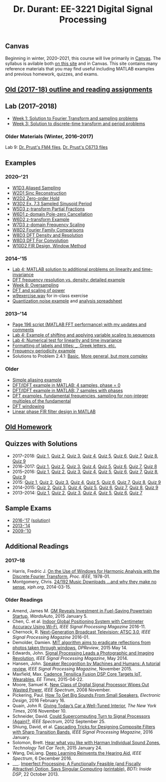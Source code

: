 ﻿---
title: "Dr. Durant: EE-3221 Digital Signal Processing"
---

## Canvas

Beginning in winter, 2020&ndash;2021, this course will live primarily in [Canvas](https://msoe.instructure.com/). The syllabus is avilable both [on this site](syllabus.html) and in Canvas. This site contains many reference materials that you may find useful including MATLAB examples and previous homework, quizzes, and exams.

## <a href="outline-w1718.pdf">Old (2017-18) outline and reading assignments</a>

## Lab (2017&ndash;2018)

* <a href="l01apSol.pdf">Week 1: Solution to Fourier Transform and sampling problems</a>
* <a href="l03apSol.pdf">Week 3: Solution to discrete-time transform and period problems</a>

### Older Materials (Winter, 2016&ndash;2017)

Lab 9: <a href="https://faculty-web.msoe.edu/prust/armdsp/">Dr. Prust's FM4 files</a>,
<a href="https://faculty-web.msoe.edu/prust/c6713dsk/">Dr. Prust's C6713 files</a>

## Examples

### 2020&ndash;'21

* [W1D3 Aliased Sampling](w2021/w1d3_aliased_sampling_m.txt)
* [W2D1 Sinc Reconstruction](w2021/w2d1_sinc_reconstruction_m.txt)
* [W2D2 Zero-order Hold](w2021/w2d2_zoh_m.txt)
* [W3D2 Ex. 7.3 Sampled Sinusoid Period](w2021/w3d2_ex73_periodic_m.txt)
* [W5D3 z-transform Partial Fractions](w2021/w5d3_z_part_frac_m.txt)
* [W6D1 z-domain Pole-zero Cancellation](w2021/w6d1_z_cancellation_m.txt)
* [W6D2 z-transform Example](w2021/w6d2_z_transform_ex_m.txt)
* [W7D3 z-domain Frequency Scaling](w2021/w7d3_z_freq_scaling_m.txt)
* [W8D2 Fourier Family Comparisons](w2021/w8d2_fourier_family_m.txt)
* [W8D3 DFT Density and Resolution](w2021/w8d3a_dft_density_m.txt)
* [W8D3 DFT For Convolution](w2021/w8d3b_dft_conv_m.txt)
* [W10D2 FIR Design, Window Method](w2021/w10d2_fir_window_m.txt)

### 2014&ndash;'15

* <a href="l4ep_m.txt">Lab 4: MATLAB solution to additional problems on linearity and time-invariance</a>
* <a href="dftFrequencyResolution.pdf">DFT frequency resolution vs. density: detailed example</a>
* <a href="w8oversampling_m.txt">Week 8: Oversampling</a>
* <a href="dftPower_m.txt">DFT and scaling of power</a>
* <a href="w9exercise.wav">w9exercise.wav</a> for in-class exercise
* <a href="quantex_m.txt">Quantization noise example</a> and <a href="quantex.xlsx">analysis spreadsheet</a>

### 2013&ndash;'14

* <a href="p196_m.txt">Page 196 script (MATLAB FFT performance) with my updates and comments</a>
* <a href="l4p_m.txt">Lab 4: Example of shifting and applying variable scaling to sequences</a>
* <a href="w4lti_m.txt">Lab 4: Numerical test for linearity and time invariance</a>
* <a href="w4tex_m.txt">Formatting of labels and titles: _, Greek letters, etc.</a>
* <a href="freqPeriodicity_m.txt">Frequency periodicity example</a>
* Solutions to Problem 2.4.1: <a href="p2_4_1b_m.txt">Basic</a>, <a href="p2_4_1_m.txt">More general, but more complex</a>

### Older

* <a href="aliasing_m.txt">Simple aliasing example</a>
* <a href="dft4_m.txt">DFT/IDFT example in MATLAB: 4 samples, phase = 0</a>
* <a href="dft7_m.txt">DFT/IDFT example in MATLAB: 7 samples with phases</a>
* <a href="w7d3_m.txt">DFT examples, fundamental frequencies, sampling for non-integer multiples of the fundamental</a>
* <a href="w8d1_m.txt">DFT windowing</a>
* <a href="w9d2_m.txt">Linear phase FIR filter design in MATLAB</a>

## <a href="homework.html">Old Homework</a>

## Quizzes with Solutions

* 2017&ndash;2018:
	<a href="q01-w1718-ans.pdf">Quiz 1</a>,
	<a href="q02-w1718-ans.pdf">Quiz 2</a>,
	<a href="q03-w1718-ans.pdf">Quiz 3</a>,
	<a href="q04-w1718-ans.pdf">Quiz 4</a>,
	<a href="q05-w1718-ans.pdf">Quiz 5</a>,
	<a href="q06-w1718-ans.pdf">Quiz 6</a>,
	<a href="q07-w1718-ans.pdf">Quiz 7</a>,
	<a href="q08-w1718-ans.pdf">Quiz 8</a>,
	<a href="q09-w1718-ans.pdf">Quiz 9</a>
* 2016&ndash;2017:
	<a href="q01-w1617-ans.pdf">Quiz 1</a>,
	<a href="q02-w1617-ans.pdf">Quiz 2</a>,
	<a href="q03-w1617-ans.pdf">Quiz 3</a>,
	<a href="q04-w1617-ans.pdf">Quiz 4</a>,
	<a href="q05-w1617-ans.pdf">Quiz 5</a>,
	<a href="q06-w1617-ans.pdf">Quiz 6</a>,
	<a href="q07-w1617-ans.pdf">Quiz 7</a>,
	<a href="q08-w1617-ans.pdf">Quiz 8</a>
* 2015&ndash;2016:
	<a href="q01-w1516-ans.pdf">Quiz 1</a>,
	<a href="q02-w1516-ans.pdf">Quiz 2</a>,
	<a href="q03-w1516-ans.pdf">Quiz 3</a>,
	<a href="q04-w1516-ans.pdf">Quiz 4</a>,
	<a href="q05-w1516-ans.pdf">Quiz 5</a>,
	<a href="q06-w1516-ans.pdf">Quiz 6</a>,
	<a href="q07-w1516-ans.pdf">Quiz 7</a>,
	<a href="q08-w1516-ans.pdf">Quiz 8</a>,
	<a href="q09-w1516-ans.pdf">Quiz 9</a>
* 2015:
	<a href="q01-s15-ans.pdf">Quiz 1</a>,
	<a href="q02-s15-ans.pdf">Quiz 2</a>,
	<a href="q03-s15-ans.pdf">Quiz 3</a>,
	<a href="q04-s15-ans.pdf">Quiz 4</a>,
	<a href="q05-s15-ans.pdf">Quiz 5</a>,
	<a href="q06-s15-ans.pdf">Quiz 6</a>,
	<a href="q07-s15-ans.pdf">Quiz 7</a>,
	<a href="q08-s15-ans.pdf">Quiz 8</a>,
	<a href="q09-s15-ans.pdf">Quiz 9</a>
* 2014&ndash;2015:
	<a href="q02-w1415-ans.pdf">Quiz 2</a>,
	<a href="q03-w1415-ans.pdf">Quiz 3</a>,
	<a href="q04-w1415-ans.pdf">Quiz 4</a>,
	<a href="q05-w1415-ans.pdf">Quiz 5</a>,
	<a href="q06-w1415-ans.pdf">Quiz 6</a>,
	<a href="q07-w1415-ans.pdf">Quiz 7</a>,
	<a href="q08-w1415-ans.pdf">Quiz 8</a>,
	<a href="q09-w1415-ans.pdf">Quiz 9</a>
* 2013&ndash;2014:
	<a href="q01-w1314-ans.pdf">Quiz 1</a>,
	<a href="q02-w1314-ans.pdf">Quiz 2</a>,
	<a href="q03-w1314-ans.pdf">Quiz 3</a>,
	<a href="q04-w1314-ans.pdf">Quiz 4</a>,
	<a href="q05-w1314-ans.pdf">Quiz 5</a>,
	<a href="q06-w1314-ans.pdf">Quiz 6</a>,
	<a href="q07-w1314-ans.pdf">Quiz 7</a>

## Sample Exams
* <a href="final-w1617.pdf">2016-'17</a> <a href="final-w1617-ans.pdf">(solution)</a>
* <a href="final-w1314.pdf">2013-'14</a>
* <a href="final-w0910.pdf">2009-'10</a>

## Additional Readings
### 2017&ndash;18

* Harris, Fredric J. <a href="http://ieeexplore.ieee.org/xpl/articleDetails.jsp?arnumber=1455106">On the Use of Windows for Harmonic Analysis with the Discrete Fourier Transform</a>, *Proc. IEEE*, 1978-01.
* Montgomery, Chris. <a href="https://people.xiph.org/~xiphmont/demo/neil-young.html">24/192 Music Downloads ...and why they make no sense</a>, *xiph.org*, 2014-03-15.

### Older Readings

* Amend, James M. <a href="http://wardsauto.com/vehicles-technology/gm-reveals-investment-fuel-saving-powertrain-startup">GM Reveals Investment in Fuel-Saving Powertrain Startup</a>,
	*WardsAuto*, 2015 January 5.
* Chen, C. et al. <a href="http://ieeexplore.ieee.org/xpl/articleDetails.jsp?arnumber=7736177">Indoor Global Positioning System with Centimeter Accuracy Using Wi&ndash;Fi</a>, *IEEE Signal Processing Magazine* 2016-11.
* Chernock, R. <a href="http://ieeexplore.ieee.org/xpl/articleDetails.jsp?arnumber=7366687">Next-Generation Broadcast Television: ATSC 3.0</a>, *IEEE Signal Processing Magazine* 2016-01.
* Demolder, Damien. <a href="http://www.dpreview.com/articles/2914705706/mit-algorithm-aims-to-eradicate-reflections-from-photos-taken-through-windows">MIT algorithm aims to eradicate reflections from photos taken through windows</a>, *DPReview*, 2015 May 14.
* Edwards, John. <a href="http://ieeexplore.ieee.org/xpl/articleDetails.jsp?arnumber=6784045">Signal Processing Leads a Photographic and Imaging Revolution</a>, *IEEE Signal Processing Magazine*, May 2014.
* Hansen, John. <a href="http://ieeexplore.ieee.org/xpl/articleDetails.jsp?arnumber=7298570">Speaker Recognition by Machines and Humans: A tutorial review</a>, *IEEE Signal Processing Magazine*, November 2015.
* Maxfield, Max. <a href="http://www.eetimes.com/document.asp?doc_id=1326420">Cadence Tensilica Fusion DSP Core Targets IoT, Wearables</a>, *EE Times*, 2015-04-22.
* Moore, Samuel K. <a href="http://spectrum.ieee.org/computing/hardware/new-class-of-digital-signal-processor-wipes-out-wasted-power">New Class of Digital Signal Processor Wipes Out Wasted Power</a>,
	*IEEE Spectrum*, 2008 November.
* Pickering, Paul. <a href="http://electronicdesign.com/systems/how-get-big-sounds-small-speakers">How To Get Big Sounds From Small Speakers</a>, *Electronic Design*, 2016 February 16.
* Quain, John R. <a href="http://www.nytimes.com/2016/11/11/automobiles/autoreviews/giving-todays-car-a-well-tuned-interior.html">Giving Today’s Car a Well-Tuned Interior</a>,
	*The New York Times*, 2016 November 10.
* Schneider, David. <a href="http://spectrum.ieee.org/computing/hardware/could-supercomputing-turn-to-signal-processors-again/">Could Supercomputing Turn to Signal Processors (Again)?</a>,
	*IEEE Spectrum*, 2012 September 25.
* Shiung, David, et al. <a href="http://ieeexplore.ieee.org/xpl/articleDetails.jsp?arnumber=7368237">Cascading Tricks for Designing Composite Filters with Sharp Transition Bands</a>,
	*IEEE Signal Processing Magazine*, 2016 January.
* Solomon, Brett. <a href="http://www.technologytell.com/in-car-tech/11672/hear-whatchalike-harmans-isz-individual-sound-zones-technology/">Hear what you like with Harman Individual Sound Zones</a>,
	*Technology Tell Car Tech*, 2015 January 24.
* Wang, DeLiang. <a href="http://spectrum.ieee.org/consumer-electronics/audiovideo/deep-learning-reinvents-the-hearing-aid">Deep Learning Reinvents the Hearing Aid</a>, *IEEE Spectrum*, 6 December 2016.
* ___. <a href="http://www.bdti.com/InsideDSP/2013/10/23/SingularComputing">Imperfect Processing: A Functionally Feasible (and Fiscally Attractive) Option, Says Singular Computing</a>
	<a href="2013-10-22articleImperfectProcessing.pdf">(printable)</a>, *BDTi: Inside DSP*, 22 October 2013.
